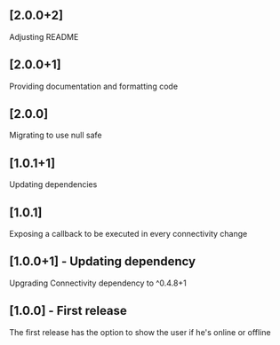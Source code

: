 ## [2.0.0+2]

Adjusting README

## [2.0.0+1]

Providing documentation and formatting code

## [2.0.0]

Migrating to use null safe

## [1.0.1+1]

Updating dependencies

## [1.0.1]

Exposing a callback to be executed in every connectivity change

## [1.0.0+1] - Updating dependency

Upgrading Connectivity dependency to ^0.4.8+1

## [1.0.0] - First release

The first release has the option to show the user if he's online or offline 
